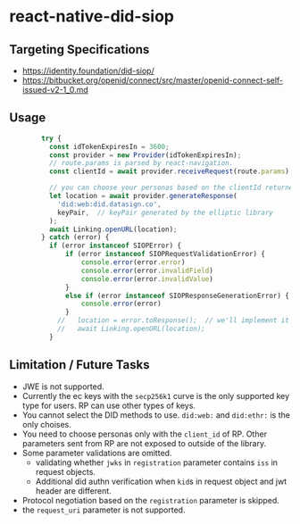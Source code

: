 # react-native-did-siop

## Targeting Specifications

* https://identity.foundation/did-siop/
* https://bitbucket.org/openid/connect/src/master/openid-connect-self-issued-v2-1_0.md

## Usage

~~~typescript
        try {
          const idTokenExpiresIn = 3600;
          const provider = new Provider(idTokenExpiresIn);
          // route.params is parsed by react-navigation.
          const clientId = await provider.receiveRequest(route.params);

          // you can choose your personas based on the clientId returned above.
          let location = await provider.generateResponse(
            'did:web:did.datasign.co',
            keyPair,  // keyPair generated by the elliptic library
          );
          await Linking.openURL(location);
        } catch (error) {
          if (error instanceof SIOPError) {
              if (error instanceof SIOPRequestValidationError) {
                  console.error(error.error)
                  console.error(error.invalidField)
                  console.error(error.invalidValue)
              }
              else if (error instanceof SIOPResponseGenerationError) {
                  console.error(error)
              }
            //   location = error.toResponse();  // we'll implement it in near future!
            //   await Linking.openURL(location);
          }
~~~

## Limitation / Future Tasks

* JWE is not supported.
* Currently the ec keys with the `secp256k1` curve is the only supported key type for users. RP can use other types of keys.
* You cannot select the DID methods to use. `did:web:` and `did:ethr:` is the only choises.
* You need to choose personas only with the `client_id` of RP. Other parameters sent from RP are not exposed to outside of the library.
* Some parameter validations are omitted.
    - validating whether `jwks` in `registration` parameter contains `iss` in request objects.
    - Additional did authn verification when `kid`s in request object and jwt header are different.
* Protocol negotiation based on the `registration` parameter is skipped.
* the `request_uri` parameter is not supported.